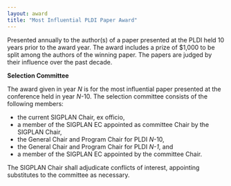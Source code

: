 ```yaml
---
layout: award
title: "Most Influential PLDI Paper Award"
---
```

Presented annually to the author(s) of a paper presented at the
PLDI held 10 years prior to the award year. The award includes a
prize of $1,000 to be split among the authors of the winning paper.
The papers are judged by their influence over the past decade.

**Selection Committee**

The award given in year *N* is for the most influential paper
presented at the conference held in year *N*-10. The selection
committee consists of the following members:

-   the current SIGPLAN Chair, ex officio,
-   a member of the SIGPLAN EC appointed as committee Chair by the
    SIGPLAN Chair,
-   the General Chair and Program Chair for PLDI *N*-10,
-   the General Chair and Program Chair for PLDI *N-1*, and
-   a member of the SIGPLAN EC appointed by the committee Chair.

The SIGPLAN Chair shall adjudicate conflicts of interest,
appointing substitutes to the committee as necessary.
